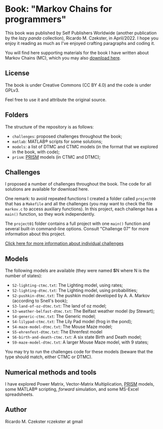 # Book: "Markov Chains for programmers"
This book was published by Self Publishers Worldwide (another publication by the _lazy panda_ collection), Ricardo M. Czekster, in April/2022. I hope you enjoy it reading as much as I've enjoyed crafting paragraphs and coding it.

You will find here supporting materials for the book I have written about Markov Chains (MC), which you may also [download here](MC-for-programmers2022.pdf).

## License
The book is under Creative Commons (CC BY 4.0) and the code is under GPLv3.

Feel free to use it and attribute the original source.

## Folders
The structure of the repository is as follows:

- `challenges`: proposed challenges throughout the book;
- `matlab`: MATLAB&reg; scripts for some solutions; 
- `models`: a list of DTMC and CTMC models (in the format that we explored in the book, with code);
- `prism`:  [PRISM](https://www.prismmodelchecker.org/) models (in CTMC and DTMC);

## Challenges
I proposed a number of challenges throughout the book. The code for all solutions are available for download here.

One remark: to avoid repeated functions I created a folder called `project00` that has a `Makefile` and all the challenges (you may want to check the file `markov.c` to access auxiliary functions). In this project, each challenge has a `main()` function, so they work independently.

The `project01` folder contains a full project with one `main()` function and several built-in command-line options. Consult "Challenge 07" for more information about this project.

[Click here for more information about individual challenges](challenges.md)


## Models
The following models are available (they were named **S**N where N is the number of states):

- `S2-lighting-ctmc.txt`: The Lighting model, using rates;
- `S2-lighting-dtmc.txt`: The Lighting model, using probabilities;
- `S2-pushkin-dtmc.txt`: The pushkin model developed by A. A. Markov (according to Snell's book);
- `S3-land-of-oz-dtmc.txt`: The land of oz model;
- `S3-weather-belfast-dtmc.txt`: The Belfast weather model (by Stewart);
- `S4-generic-ctmc.txt`: The Generic model;
- `S4-lilypad-ctmc.txt`: The Lily Pad model (frog in the pond);
- `S4-maze-model-dtmc.txt`: The Mouse Maze model;
- `S5-ehrenfest-dtmc.txt`: The Ehrenfest model
- `S6-birth-and-death-ctmc.txt`: A six state Birth and Death model;
- `S9-maze-model-dtmc.txt`: A larger Mouse Maze model, with 9 states;

You may try to run the challenges code for these models (beware that the type should match, either CTMC or DTMC).

## Numerical methods and tools
I have explored Power Matrix, Vector-Matrix Multiplication, [PRISM](https://www.prismmodelchecker.org/) models, some MATLAB&reg; scripting, _forward_ simulation, and some MS-Excel spreadsheets.

## Author
Ricardo M. Czekster
rczekster at gmail
